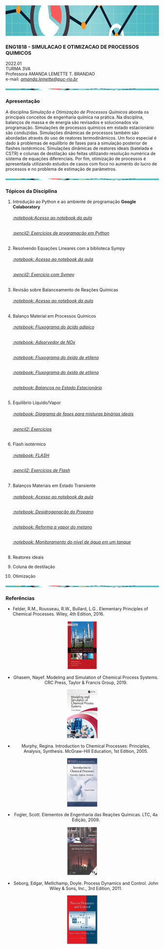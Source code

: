 
<p align="center">
<img src="https://github.com/amandalemette/ENG1818/blob/5a2a8ae2c6d70dfdadac589ef29561218447d37b/Imagens/im.png?raw=true" width=3000 height=100 />
</p>

### ENG1818 - SIMULACAO E OTIMIZACAO DE PROCESSOS QUIMICOS 
2022.01<br/>
TURMA 3VA<br/>
Professora AMANDA LEMETTE T. BRANDAO<br/>
e-mail: *amanda.lemette@puc-rio.br*

<p align="center">
<img src="https://github.com/amandalemette/ENG1818/blob/5a2a8ae2c6d70dfdadac589ef29561218447d37b/Imagens/im.png?raw=true" width=3000 height=5 />
</p>

### Apresentação

A disciplina *Simulação e Otimização de Processos Químicos* aborda os principais conceitos de engenharia química na prática. Na disciplina, balanços de massa e de energia são revisados e solucionados via programação. Simulações de processos químicos em estado estacionário são conduzidas. Simulações dinâmicas de processos também são abordadas através do uso de reatores termodinâmicos. Um foco especial é dado à problemas de equilíbrio de fases para a simulação posterior de flashes isotérmicos. Simulações dinâmicas de reatores ideais (batelada e CSTR) e colunas de destilação são feitas utilizando resolução numérica de sistema de equações diferenciais. Por fim, otimização de processos é apresentada utilizando estudos de casos com foco no aumento do lucro de processos e no problema de estimação de parâmetros. 

<p align="center">
<img src="https://github.com/amandalemette/ENG1818/blob/5a2a8ae2c6d70dfdadac589ef29561218447d37b/Imagens/im.png?raw=true" width=3000 height=5 />
</p>

### Tópicos da Disciplina

1. Introdução ao Python e ao ambiente de programação **Google Colaboratory** 

    <h6 id="aula1.1"><a href="https://bit.ly/3tGZpY7">:notebook:Acesso ao notebook da aula  </a></h6>

    <h6 id="aula1.2"><a href="https://github.com/amandalemette/ENG1818/blob/2fd10a47da971f6c7748eb5500992dece88f39a0/Turma_2022.01/Exercicios_Python.ipynb">:pencil2: Exercícios de programação em Python  </a></h6>

2. Resolvendo Equações Lineares com a biblioteca Sympy

    <h6 id="aula2.1"><a href="https://github.com/amandalemette/ENG1818/blob/77b0c00dd6f4e4b825221bc26d90030e5ee665ed/Turma_2022.01/ResolvendoEqLinearescomSympy.ipynb">:notebook: Acesso ao notebook da aula</a></h6>
    
    <h6 id="aula2.2"><a href="https://github.com/amandalemette/ENG1818/blob/0a1de8469f9ffbb3af91f16762b21cf899d6a8e9/Turma_2022.01/ListaSympy.ipynb">:pencil2: Exercício com Sympy</a></h6>

3. Revisão sobre Balanceamento de Reações Químicas
    <h6 id="aula3.1"><a href="https://github.com/amandalemette/ENG1818/blob/061ee471c2e5b0cddb895502151207e506a7d050/Turma_2022.01/BalanceandoReacoes.ipynb">:notebook: Acesso ao notebook da aula</a></h6>

4. Balanço Material em Processos Químicos

    <h6 id="aula4.1"><a href="https://github.com/amandalemette/ENG1818/blob/c3d81e82b61e6935c430c3d0b6086b2c095f59d1/Turma_2022.01/AcAdipico.ipynb">:notebook: Fluxograma do ácido adípico</a></h6>
    
    <h6 id="aula4.2"><a href="https://github.com/amandalemette/ENG1818/blob/acd61e6077b84bdc4d596e5e73630871a66754a9/Turma_2022.01/AdsorvedorNOx.ipynb">:notebook: Adsorvedor de NOx</a></h6>
    
    <h6 id="aula4.3"><a href="https://github.com/amandalemette/ENG1818/blob/681adb3ba2bccb0714968f8feea1e2b1e24fa732/Turma_2022.01/FluxogOxidoEtileno.ipynb">:notebook: Fluxograma do óxido de etileno</a></h6>
    
    <h6 id="aula4.3"><a href="https://github.com/amandalemette/ENG1818/blob/681adb3ba2bccb0714968f8feea1e2b1e24fa732/Turma_2022.01/FluxogOxidoEtileno.ipynb">:notebook: Fluxograma do óxido de etileno</a></h6>
    
    <h6 id="aula4.4"><a href="https://github.com/amandalemette/ENG1818/blob/a2901516dfb54aa973c34bf934bf0537876f300e/Turma_2022.01/Equacoes_Balanco_Fundamentais.ipynb">:notebook: Balanços no Estado Estacionário </a></h6>
    
5. Equilíbrio Líquido/Vapor

    <h6 id="aula5.1"><a href="https://github.com/amandalemette/ENG1818/blob/49915ed27fe4af0d35cc467cbccec8e64b19d0a7/Turma_2022.01/DiagramaFases.ipynb">:notebook: Diagrama de fases para misturas binárias ideais </a></h6>
    
    <h6 id="aula5.2"><a href="https://github.com/amandalemette/ENG1818/blob/33350af6930d674765bfe38e4583d505fb3ecea2/Turma_2022.01/Lista_DiagramaFases.ipynb">:pencil2:  Exercícios </a></h6>

6. Flash isotérmico

    <h6 id="aula6.1"><a href="https://github.com/amandalemette/ENG1818/blob/e4b590863e73d21992210f57c37f2e683f7b69d0/Turma_2022.01/PB_PORV_Flash.ipynb">:notebook: FLASH </a></h6>
    
    <h6 id="aula6.2"><a href="https://github.com/amandalemette/ENG1818/blob/71d4975423ab0e0bef80b23f6a016166caa35f74/Turma_2022.01/Lista_Flash.ipynb">:pencil2:  Exercícios de Flash </a></h6>
        
7. Balanços Materiais em Estado Transiente

    <h6 id="aula7.1"><a href="https://github.com/amandalemette/ENG1818/blob/38de18ae6c18e2fdf91e3e4ba87d0f97ed1053eb/Turma_2022.01/BMestadotransiente.ipynb">:notebook: Acesso ao notebook da aula </a></h6>
    
    <h6 id="aula7.2"><a href="https://github.com/amandalemette/ENG1818/blob/ac557a082ac90d9080f44590ff5c4fd5680603ee/Turma_2022.01/DesidrogenacaoPropano.ipynb">:notebook: Desidrogenação do Propano </a></h6>
    
    <h6 id="aula7.3"><a href="https://github.com/amandalemette/ENG1818/blob/223c286ae4c05c8e2de470378bbde420af9c7101/Turma_2022.01/ReformaMetano.ipynb">:notebook: Reforma a vapor do metano </a></h6>
    
    <h6 id="aula7.4"><a href="https://github.com/amandalemette/ENG1818/blob/da683dbb24e1c487495ebd42ddba00f57623453c/Turma_2022.01/BalancoMassaNivelTanque.ipynb">:notebook: Monitoramento do nível de água em um tanque </a></h6>
    

8. Reatores ideais

9. Coluna de destilação 

10. Otimização




<p align="center">
<img src="https://github.com/amandalemette/ENG1818/blob/5a2a8ae2c6d70dfdadac589ef29561218447d37b/Imagens/im.png?raw=true" width=3000 height=5 />
</p>


### Referências

- Felder, R.M., Rousseau, R.W., Bullard, L.G.. Elementary Principles of Chemical Processes. Wiley, 4th Edition, 2016.
<center><img src="https://github.com/amandalemette/ENG1818/blob/c07218af15836113498e6b82f2d75e653805865c/Imagens/book.png?raw=true"  width=100 height=160 />
    
- Ghasem, Nayef. Modeling and Simulation of Chemical Process Systems. CRC Press, Taylor & Francis Group, 2019.
<center><img src="https://github.com/amandalemette/images/blob/4b5bc671e60c4a94d6de9fdd486bdc90daecd516/ENG1818/ref1.png?raw=true"  width=100 height=160 />

- Murphy, Regina. Introduction to Chemical Processes: Principles, Analysis, Synthesis. McGraw-Hill Education, 1st Edition, 2005.
<center><img src="https://github.com/amandalemette/ENG1818/blob/12d5e375186eda4d950b0b3b60e058b189a6f5c1/Imagens/im7.png?raw=true"  width=100 height=160 />
    
- Fogler, Scott. Elementos de Engenharia das Reações Químicas. LTC, 4a Edição, 2009.
<center><img src="https://github.com/amandalemette/ENG1818/blob/601183f3155bf66274ffa37137c158cc0ac5d975/Imagens/im10.png?raw=true"  width=100 height=160 />
    
- Seborg, Edgar, Mellichamp, Doyle. Process Dynamics and Control. John Wiley & Sons, Inc., 3rd Edition, 2011.
<center><img src="https://github.com/amandalemette/ENG1818/blob/78e5c648d72e43bd37e12997312be0925fc05518/Imagens/im12.png?raw=true"  width=100 height=160 />

